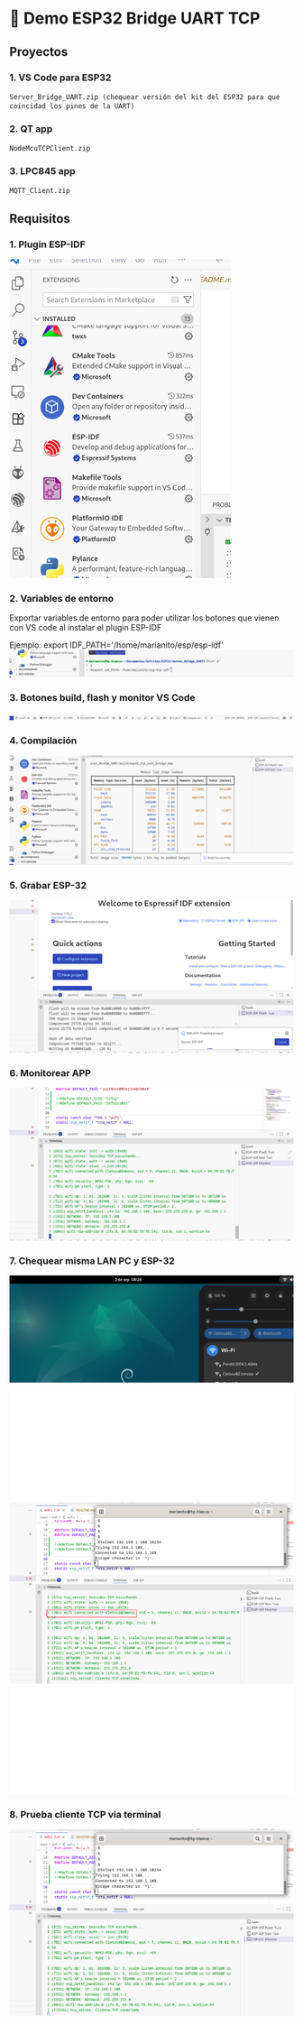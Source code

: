 # 🥤 Demo ESP32 Bridge UART TCP

## Proyectos

### 1. VS Code para ESP32
    Server_Bridge_UART.zip (chequear versión del kit del ESP32 para que coincidad los pines de la UART)
### 2. QT app
    NodeMcuTCPClient.zip
### 3. LPC845 app
    MQTT_Client.zip
            

## Requisitos

### 1. Plugin ESP-IDF
![Plugins.png](./images/Plugins_2025-09-03-07-15-13.png) 

### 2. Variables de entorno
Exportar variables de entorno para poder utilizar los botones que vienen con VS code al instalar el plugin ESP-IDF

Ejemplo:
export IDF_PATH='/home/marianito/esp/esp-idf'
![Env.png](./images/Env_2025-09-03-07-16-02.png)

### 3. Botones build, flash y monitor VS Code

![Buttons.png](./images/Buttons_2025-09-03-07-17-02.png)

### 4. Compilación

![Build.png](./images/Build_2025-09-03-07-16-38.png)

### 5. Grabar ESP-32

![Flash.png](./images/Flashing_2025-09-03-08-23-22.png)

### 6. Monitorear APP

![Monitor.png](./images/Monitoring_2025-09-03-08-25-25.png)

### 7. Chequear misma LAN PC y ESP-32

![LAN_PC.png](./images/WiFi_SSID_SO_2025-09-03-08-26-57.png)

![LAN_ESP32.png](./images/LAN_ESP32_2025-09-03-08-27-21.png)

### 8. Prueba cliente TCP via terminal

![Test_TCP_Client.png](./images/Telnet_2025-09-03-08-27-21.png)